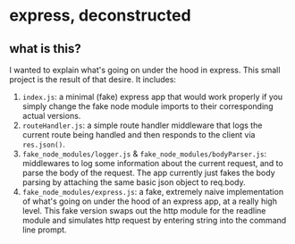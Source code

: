 # express, deconstructed

## what is this?

I wanted to explain what's going on under the hood in express. This small project is the result of that desire. It includes:

1. `index.js`: a minimal (fake) express app that would work properly if you simply change the fake node module imports to their corresponding actual versions.
2. `routeHandler.js`: a simple route handler middleware that logs the current route being handled and then responds to the client via `res.json()`.
3. `fake_node_modules/logger.js` & `fake_node_modules/bodyParser.js`: middlewares to log some information about the current request, and to parse the body of the request. The app currently just fakes the body parsing by attaching the same basic json object to req.body.
4. `fake_node_modules/express.js`: a fake, extremely naive implementation of what's going on under the hood of an express app, at a really high level. This fake version swaps out the http module for the readline module and simulates http request by entering string into the command line prompt.